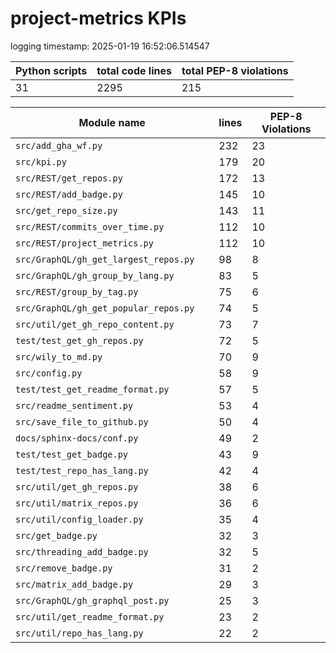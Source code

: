 # project-metrics KPIs

logging timestamp:
2025-01-19 16:52:06.514547

| Python scripts | total code lines | total PEP-8 violations |
| --- | --- | --- |
| 31| 2295 | 215 |

| Module name | lines | PEP-8 Violations |
| --- | --- | --- |
| `src/add_gha_wf.py                       ` |        232 |                   23 |
| `src/kpi.py                              ` |        179 |                   20 |
| `src/REST/get_repos.py                   ` |        172 |                   13 |
| `src/REST/add_badge.py                   ` |        145 |                   10 |
| `src/get_repo_size.py                    ` |        143 |                   11 |
| `src/REST/commits_over_time.py           ` |        112 |                   10 |
| `src/REST/project_metrics.py             ` |        112 |                   10 |
| `src/GraphQL/gh_get_largest_repos.py     ` |         98 |                    8 |
| `src/GraphQL/gh_group_by_lang.py         ` |         83 |                    5 |
| `src/REST/group_by_tag.py                ` |         75 |                    6 |
| `src/GraphQL/gh_get_popular_repos.py     ` |         74 |                    5 |
| `src/util/get_gh_repo_content.py         ` |         73 |                    7 |
| `test/test_get_gh_repos.py               ` |         72 |                    5 |
| `src/wily_to_md.py                       ` |         70 |                    9 |
| `src/config.py                           ` |         58 |                    9 |
| `test/test_get_readme_format.py          ` |         57 |                    5 |
| `src/readme_sentiment.py                 ` |         53 |                    4 |
| `src/save_file_to_github.py              ` |         50 |                    4 |
| `docs/sphinx-docs/conf.py                ` |         49 |                    2 |
| `test/test_get_badge.py                  ` |         43 |                    9 |
| `test/test_repo_has_lang.py              ` |         42 |                    4 |
| `src/util/get_gh_repos.py                ` |         38 |                    6 |
| `src/util/matrix_repos.py                ` |         36 |                    6 |
| `src/util/config_loader.py               ` |         35 |                    4 |
| `src/get_badge.py                        ` |         32 |                    3 |
| `src/threading_add_badge.py              ` |         32 |                    5 |
| `src/remove_badge.py                     ` |         31 |                    2 |
| `src/matrix_add_badge.py                 ` |         29 |                    3 |
| `src/GraphQL/gh_graphql_post.py          ` |         25 |                    3 |
| `src/util/get_readme_format.py           ` |         23 |                    2 |
| `src/util/repo_has_lang.py               ` |         22 |                    2 |
